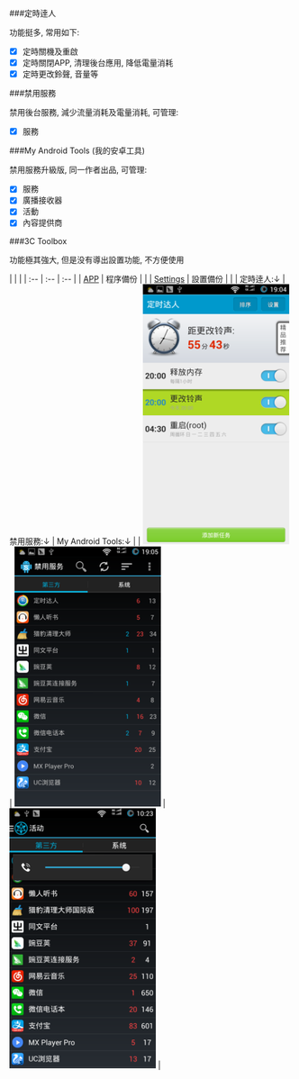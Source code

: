 ###定時逹人

功能挺多, 常用如下:

- [x] 定時關機及重啟
- [x] 定時關閉APP, 清理後台應用, 降低電量消耗
- [x] 定時更改鈴聲, 音量等

###禁用服務

禁用後台服務, 減少流量消耗及電量消耗, 可管理:

- [x] 服務

###My Android Tools (我的安卓工具)

禁用服務升級版, 同一作者出品, 可管理:

- [x] 服務
- [x] 廣播接收器
- [x] 活動
- [x] 內容提供商

###3C Toolbox

功能極其強大, 但是没有導出設置功能, 不方便使用

| | |
| :-- | :-- | :-- |
| [APP](APP/) | 程序備份 | |
| [Settings](Settings/) | 設置備份 | |
| 定時逹人:↓ | 禁用服務:↓ | My Android Tools:↓ |
| <img width="260" src="img/1.png"> | <img width="260" src="img/2.png"> | <img width="260" src="img/3.png"> |